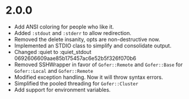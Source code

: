 # 2.0.0

* Add ANSI coloring for people who like it.
* Added `:stdout` and `:stderr` to allow redirection.
* Removed the delete insanity, opts are non-destructive now.
* Implemented an STDIO class to simplify and consolidate output.
* Changed :quiet to :quiet_stdout 0692606609aae85b175457ac6e52b5f326f070b6
* Removed SSHWrapper in favor of `Gofer::Remote` and `Gofer::Base` for `Gofer::Local` and `Gofer::Remote`
* Modified exception handling.  Now it will throw syntax errors.
* Simplified the pooled threading for `Gofer::Cluster`
* Add support for environment variables.
